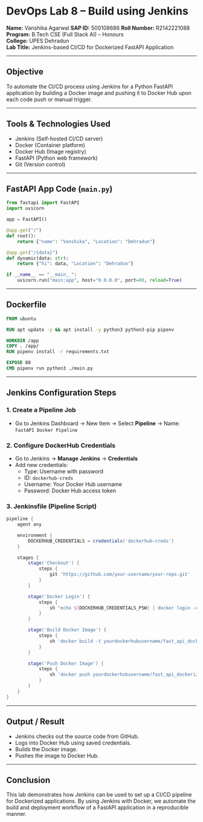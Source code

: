 # DevOps Lab 8 – Build using Jenkins

**Name:** Vanshika Agarwal
**SAP ID:** 500108686
**Roll Number:** R2142221088  
**Program:** B.Tech CSE (Full Stack AI) – Honours  
**College:** UPES Dehradun  
**Lab Title:** Jenkins-based CI/CD for Dockerized FastAPI Application  


---

## Objective

To automate the CI/CD process using Jenkins for a Python FastAPI application by building a Docker image and pushing it to Docker Hub upon each code push or manual trigger.

---

## Tools & Technologies Used

- Jenkins (Self-hosted CI/CD server)
- Docker (Container platform)
- Docker Hub (Image registry)
- FastAPI (Python web framework)
- Git (Version control)

---

## FastAPI App Code (`main.py`)

```python
from fastapi import FastAPI
import uvicorn

app = FastAPI()

@app.get("/")
def root():
    return {"name": "Vanshika", "Location": "Dehradun"}

@app.get("/{data}")
def dynamic(data: str):
    return {"hi": data, "Location": "Dehradun"}

if __name__ == "__main__":
    uvicorn.run("main:app", host="0.0.0.0", port=80, reload=True)
```

---

## Dockerfile

```dockerfile
FROM ubuntu

RUN apt update -y && apt install -y python3 python3-pip pipenv

WORKDIR /app
COPY . /app/
RUN pipenv install -r requirements.txt

EXPOSE 80
CMD pipenv run python3 ./main.py
```

---

## Jenkins Configuration Steps

### 1. Create a Pipeline Job

- Go to Jenkins Dashboard → New Item → Select **Pipeline** → Name: `FastAPI Docker Pipeline`

### 2. Configure DockerHub Credentials

- Go to Jenkins → **Manage Jenkins** → **Credentials**
- Add new credentials:
  - Type: Username with password
  - ID: `dockerhub-creds`
  - Username: Your Docker Hub username
  - Password: Docker Hub access token

### 3. Jenkinsfile (Pipeline Script)

```groovy
pipeline {
    agent any

    environment {
        DOCKERHUB_CREDENTIALS = credentials('dockerhub-creds')
    }

    stages {
        stage('Checkout') {
            steps {
                git 'https://github.com/your-username/your-repo.git'
            }
        }

        stage('Docker Login') {
            steps {
                sh "echo ${DOCKERHUB_CREDENTIALS_PSW} | docker login -u ${DOCKERHUB_CREDENTIALS_USR} --password-stdin"
            }
        }

        stage('Build Docker Image') {
            steps {
                sh 'docker build -t yourdockerhubusername/fast_api_dockerize .'
            }
        }

        stage('Push Docker Image') {
            steps {
                sh 'docker push yourdockerhubusername/fast_api_dockerize'
            }
        }
    }
}
```

---

## Output / Result

- Jenkins checks out the source code from GitHub.
- Logs into Docker Hub using saved credentials.
- Builds the Docker image.
- Pushes the image to Docker Hub.

---

## Conclusion

This lab demonstrates how Jenkins can be used to set up a CI/CD pipeline for Dockerized applications. By using Jenkins with Docker, we automate the build and deployment workflow of a FastAPI application in a reproducible manner.
